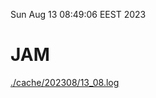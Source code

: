 Sun Aug 13 08:49:06 EEST 2023
# JAM
<a href='./cache/202308/13_08.log'>./cache/202308/13_08.log</a>

